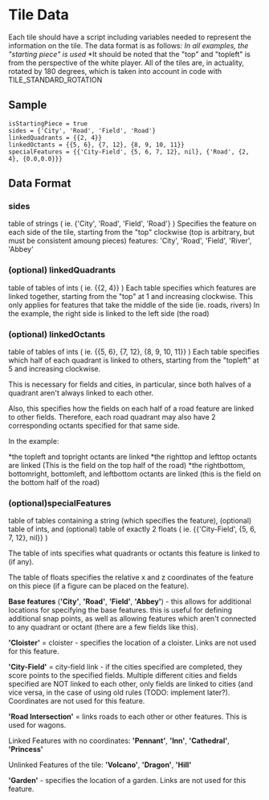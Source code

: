 # Tile Data

Each tile should have a script including variables needed to represent the information on the tile. The data format is as follows:
  *In all examples, the "starting piece" is used*
  *It should be noted that the "top" and "topleft" is from the perspective of the white player. All of the tiles are, in actuality, rotated by 180 degrees, which is taken into account in code with TILE_STANDARD_ROTATION

## Sample

```
isStartingPiece = true
sides = {'City', 'Road', 'Field', 'Road'}
linkedQuadrants = {{2, 4}}
linkedOctants = {{5, 6}, {7, 12}, {8, 9, 10, 11}}
specialFeatures = {{'City-Field', {5, 6, 7, 12}, nil}, {'Road', {2, 4}, {0.0,0.0}}}
```
  
## Data Format

### sides

table of strings ( ie. {'City', 'Road', 'Field', 'Road'} ) Specifies the feature on each side of the tile, starting from the "top" clockwise (top is arbitrary, but must be consistent amoung pieces)
features: 'City', 'Road', 'Field', 'River', 'Abbey'

### (optional) linkedQuadrants

table of tables of ints ( ie. {{2, 4}} ) Each table specifies which features are linked together, starting from the "top" at 1 and increasing clockwise.
This only applies for features that take the middle of the side (ie. roads, rivers)
In the example, the right side is linked to the left side (the road)

### (optional) linkedOctants

table of tables of ints ( ie. {{5, 6}, {7, 12}, {8, 9, 10, 11}} ) Each table specifies which half of each quadrant is linked to others, starting from the "topleft" at 5 and increasing clockwise.

This is necessary for fields and cities, in particular, since both halves of a quadrant aren't always linked to each other.

Also, this specifies how the fields on each half of a road feature are linked to other fields. Therefore, each road quadrant may also have 2 corresponding octants specified for that same side.

In the example:

*the topleft and topright octants are linked
*the righttop and lefttop octants are linked (This is the field on the top half of the road)
*the rightbottom, bottomright, bottomleft, and leftbottom octants are linked (this is the field on the bottom half of the road)
				
### (optional)specialFeatures

table of tables containing a string (which specifies the feature), (optional) table of ints, and (optional) table of exactly 2 floats ( ie. {{'City-Field', {5, 6, 7, 12}, nil}} )

The table of ints specifies what quadrants or octants this feature is linked to (if any).

The table of floats specifies the relative x and z coordinates of the feature on this piece (if a figure can be placed on the feature).

**Base features** (**'City'**, **'Road'**, **'Field'**, **'Abbey'**) - this allows for additional locations for specifying the base features.
  this is useful for defining additional snap points, as well as allowing features which aren't connected to any quadrant or octant (there are a few fields like this).

**'Cloister'** = cloister - specifies the location of a cloister. Links are not used for this feature.

**'City-Field'** = city-field link - if the cities specified are completed, they score points to the specified fields. Multiple different cities and fields specified
		are NOT linked to each other, only fields are linked to cities (and vice versa, in the case of using old rules (TODO: implement later?). Coordinates are not used for this feature.

**'Road Intersection'** = links roads to each other or other features. This is used for wagons.

Linked Features with no coordinates: **'Pennant'**, **'Inn'**, **'Cathedral'**, **'Princess'**

Unlinked Features of the tile: **'Volcano'**, **'Dragon'**, **'Hill'**

**'Garden'** - specifies the location of a garden. Links are not used for this feature.
